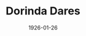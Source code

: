 ---
title: Dorinda Dares
date: 1926-01-26
closing_date: 1926-01-27
layout: productions
featured_image: 
image_caption:
image_credit:
playbill:
category:
Theatre: Theatre Jacksonville
cast:
  Dorinda Desborough: Grace Hilditch Holt
  Lord Bolingbroke: J.B. Lucy
  Saunders: J.H. Pratt
  Kitty Kynaston: Olive Rosenquist
crew:
  Director:
    - Gertrude F. Jacobi
  Costumes and Props: Gertrude F. Jacobi
  Make-up:
    - E.S. Beauchamp-Nobbs
    - Maria May
  Lighting: Martha Race
understudies:
orchestra:
external_links:
---